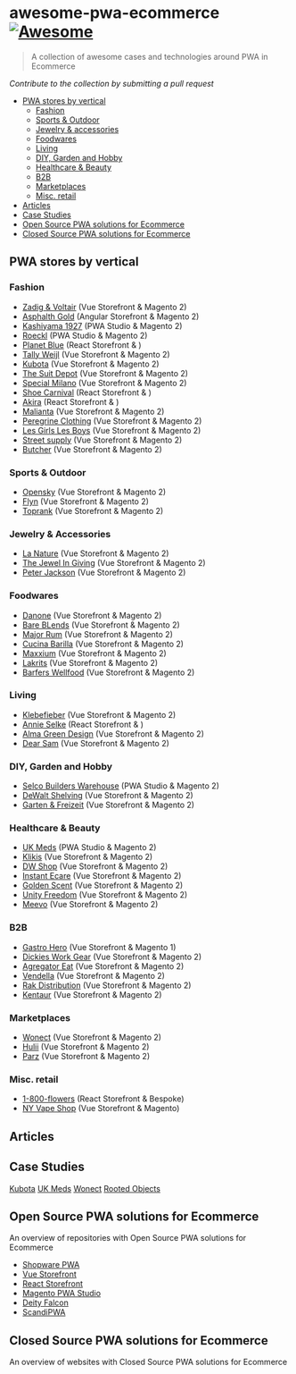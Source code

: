 # awesome-pwa-ecommerce [![Awesome](https://cdn.rawgit.com/sindresorhus/awesome/d7305f38d29fed78fa85652e3a63e154dd8e8829/media/badge.svg)](https://github.com/sindresorhus/awesome)

> A collection of awesome cases and technologies around PWA in Ecommerce

*Contribute to the collection by submitting a pull request*

* [PWA stores by vertical](#pwa-stores-by-vertical)
  * [Fashion](#fashion)
  * [Sports & Outdoor](#sports-outdoor)
  * [Jewelry & accessories](#jewelry-accessories)
  * [Foodwares](#foodwares)
  * [Living](#living)
  * [DIY, Garden and Hobby](#diy-garden-and-hobby)
  * [Healthcare & Beauty](#healthcare-beauty)
  * [B2B](#b2b)
  * [Marketplaces](#marketplaces)
  * [Misc. retail](#misc-retail)
* [Articles](#articles)
* [Case Studies](#case-studies)
* [Open Source PWA solutions for Ecommerce](#open-source-pwa-solutions-for-ecommerce)
* [Closed Source PWA solutions for Ecommerce](#closed-source-pwa-solutions-for-ecommerce)

## PWA stores by vertical
### Fashion
- [Zadig & Voltair](https://zadig-et-voltaire.com) (Vue Storefront & Magento 2)
- [Asphalth Gold](https://www.asphaltgold.com/en/) (Angular Storefront & Magento 2)
- [Kashiyama 1927](https://kashiyama1927.com/) (PWA Studio & Magento 2)
- [Roeckl](https://www.roeckl.com/) (PWA Studio & Magento 2)
- [Planet Blue](https://shopplanetblue.com/) (React Storefront & )
- [Tally Weijl](https://www.tally-weijl.com/) (Vue Storefront & Magento 2)
- [Kubota](https://kubotastore.pl/) (Vue Storefront & Magento 2)
- [The Suit Depot](https://thesuitdepot.com/) (Vue Storefront & Magento 2)
- [Special Milano](https://www.specialmilano.com/) (Vue Storefront & Magento 2)
- [Shoe Carnival](https://www.shoecarnival.com/) (React Storefront & )
- [Akira](https://www.shopakira.com/) (React Storefront & )
- [Malianta](https://www.malianta.com/) (Vue Storefront & Magento 2)
- [Peregrine Clothing](https://www.peregrineclothing.co.uk/) (Vue Storefront & Magento 2)
- [Les Girls Les Boys](https://lesgirlslesboys.com/) (Vue Storefront & Magento 2)
- [Street supply](https://streetsupply.pl/) (Vue Storefront & Magento 2)
- [Butcher](https://www.butcherofblue.com/) (Vue Storefront & Magento 2)

### Sports & Outdoor
- [Opensky](https://www.oneopensky.dk/) (Vue Storefront & Magento 2)
- [Flyn](https://flynwetsuits.com/) (Vue Storefront & Magento 2)
- [Toprank](https://shop.toprank.com/) (Vue Storefront & Magento 2)

### Jewelry & Accessories
- [La Nature](https://lanature.ru/) (Vue Storefront & Magento 2)
- [The Jewel In Giving](https://www.thejewelingiving.com/) (Vue Storefront & Magento 2)
- [Peter Jackson](https://www.peterjackson.co.uk/) (Vue Storefront & Magento 2)

### Foodwares
- [Danone](https://www.danonedirect.ru/) (Vue Storefront & Magento 2)
- [Bare BLends](https://bareblends.com.au/) (Vue Storefront & Magento 2)
- [Major Rum](https://www.majorrum.com/) (Vue Storefront & Magento 2)
- [Cucina Barilla](https://www.cucinabarilla.it/it-IT) (Vue Storefront & Magento 2)
- [Maxxium](https://maxxium.ru/) (Vue Storefront & Magento 2)
- [Lakrits](https://lakritsroten.se/) (Vue Storefront & Magento 2)
- [Barfers Wellfood](https://barfers-wellfood.de/) (Vue Storefront & Magento 2)

### Living
- [Klebefieber](https://www.klebefieber.de/) (Vue Storefront & Magento 2)
- [Annie Selke](https://annieselke.com/) (React Storefront & )
- [Alma Green Design](https://www.almagreendesign.com/) (Vue Storefront & Magento 2)
- [Dear Sam](https://dearsam.com/en) (Vue Storefront & Magento 2)

### DIY, Garden and Hobby
- [Selco Builders Warehouse](https://www.selcobw.com/) (PWA Studio & Magento 2)
- [DeWalt Shelving](https://dewaltshelving.com/) (Vue Storefront & Magento 2)
- [Garten & Freizeit](https://www.garten-und-freizeit.at/) (Vue Storefront & Magento 2)

### Healthcare & Beauty
- [UK Meds](https://www.ukmeds.co.uk/) (PWA Studio & Magento 2)
- [Klikis](https://klikis.com/) (Vue Storefront & Magento 2)
- [DW Shop](https://dwshop.pl/) (Vue Storefront & Magento 2)
- [Instant Ecare](https://www.instantecare.com/) (Vue Storefront & Magento 2)
- [Golden Scent](https://www.goldenscent.com/en/) (Vue Storefront & Magento 2)
- [Unity Freedom](https://unityfreedom.com/) (Vue Storefront & Magento 2)
- [Meevo](https://www.meevo.de/) (Vue Storefront & Magento 2)

### B2B
- [Gastro Hero](https://www.gastro-hero.de/) (Vue Storefront & Magento 1)
- [Dickies Work Gear](https://www.dickiesworkgear.com/) (Vue Storefront & Magento 2)
- [Agregator Eat](https://agregatoreat.ru/) (Vue Storefront & Magento 2)
- [Vendella](https://www.vendella.co.nz/) (Vue Storefront & Magento 2)
- [Rak Distribution](https://www.rakdistribution.net/) (Vue Storefront & Magento 2)
- [Kentaur](https://www.kentaur.com/uk) (Vue Storefront & Magento 2)

### Marketplaces
- [Wonect](https://wonect.com/sg/) (Vue Storefront & Magento 2)
- [Hulii](https://www.hulii.com/) (Vue Storefront & Magento 2)
- [Parz](https://www.parz.com/) (Vue Storefront & Magento 2)

### Misc. retail
- [1-800-flowers](http://1-800-flowers.com/) (React Storefront & Bespoke)
- [NY Vape Shop](https://nyvapeshop.com/) (Vue Storefront & Magento)

## Articles

## Case Studies
[Kubota](https://www.vuestorefront.io/kubota-case-study/)
[UK Meds](https://wearejh.com/case-study/magento-performance-redefined-via-progressive-web-app/)
[Wonect](https://www.vuestorefront.io/wonect-case-study/)
[Rooted Objects](https://www.vuestorefront.io/rootedobjects-case-study/)

## Open Source PWA solutions for Ecommerce
An overview of repositories with Open Source PWA solutions for Ecommerce

- [Shopware PWA](https://github.com/DivanteLtd/shopware-pwa)
- [Vue Storefront](https://github.com/DivanteLtd/vue-storefront)
- [React Storefront](https://github.com/react-storefront-community/react-storefront)
- [Magento PWA Studio](https://github.com/magento/pwa-studio)
- [Deity Falcon](https://github.com/deity-io/falcon)
- [ScandiPWA](https://github.com/scandipwa)

## Closed Source PWA solutions for Ecommerce
An overview of websites with Closed Source PWA solutions for Ecommerce

